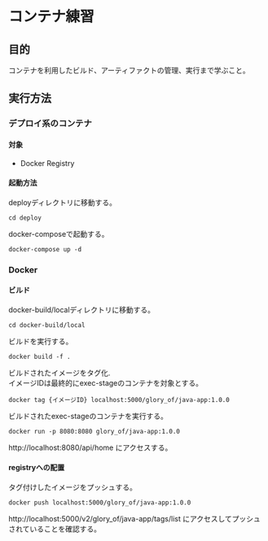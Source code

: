 # コンテナ練習
## 目的
コンテナを利用したビルド、アーティファクトの管理、実行まで学ぶこと。  

## 実行方法
### デプロイ系のコンテナ
#### 対象
- Docker Registry
#### 起動方法
deployディレクトリに移動する。

```
cd deploy
```

docker-composeで起動する。  

```
docker-compose up -d
```

### Docker
#### ビルド
docker-build/localディレクトリに移動する。  

```
cd docker-build/local
```

ビルドを実行する。

```
docker build -f .
```

ビルドされたイメージをタグ化.  
イメージIDは最終的にexec-stageのコンテナを対象とする。

```
docker tag {イメージID} localhost:5000/glory_of/java-app:1.0.0
```


ビルドされたexec-stageのコンテナを実行する。

```
docker run -p 8080:8080 glory_of/java-app:1.0.0
```

http://localhost:8080/api/home にアクセスする。

#### registryへの配置 
タグ付けしたイメージをプッシュする。

```
docker push localhost:5000/glory_of/java-app:1.0.0
```

http://localhost:5000/v2/glory_of/java-app/tags/list にアクセスしてプッシュされていることを確認する。